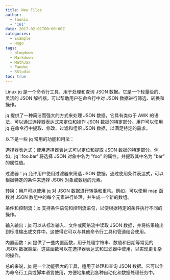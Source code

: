 ```yaml
---
title: New Files
author:
  - laoniu
  - '161'
date: 2017-02-01T00:00:00Z
categories:
  - Example
  - Hugo
tags:
  - blogdown
  - Markdown
  - MathJax
  - Pandoc
  - RStudio
toc: true
---
```

Linux jq 是一个命令行工具，用于处理和查询 JSON 数据。它是一个轻量级的、灵活的 JSON 解析器，可以帮助用户在命令行中对 JSON 数据进行筛选、转换和操作。

jq 提供了一种简洁而强大的方式来处理 JSON 数据，它具有类似于 AWK 的语法，可以通过选择器表达式来定位和操作 JSON 数据的特定部分。用户可以使用 jq 在命令行中提取、修改、过滤和组织 JSON 数据，以满足特定的需求。

以下是一些 jq 常用的功能和用法：

选择器表达式：使用选择器表达式可以定位和提取 JSON 数据的特定部分。例如，jq '.foo.bar' 将选择 JSON 对象中名为 "foo" 的属性，并提取其中名为 "bar" 的属性值。

过滤器：jq 允许用户使用过滤器来筛选 JSON 数据。通过使用条件表达式，可以根据特定的条件来选择 JSON 对象或数组的元素。

转换：用户可以使用 jq 对 JSON 数据进行转换和重构。例如，可以使用 map 函数对 JSON 数组中的每个元素进行处理，并生成一个新的数组。

条件和控制流：jq 支持条件语句和控制流语句，以便根据特定的条件执行不同的操作。

输入输出：jq 可以从标准输入、文件或网络流中读取 JSON 数据，并将结果输出到标准输出或文件中。这使得它可以与其他命令行工具和管道结合使用。

内置函数：jq 提供了一些内置函数，用于处理字符串、数值和日期等常见的 JSON 数据类型。这些函数可以在选择器表达式和过滤器中使用，以实现更复杂的操作。

总的来说，jq 是一个功能强大的工具，适用于处理和查询 JSON 数据。它可以作为命令行工具或脚本语言使用，方便地集成到各种自动化和数据处理任务中。